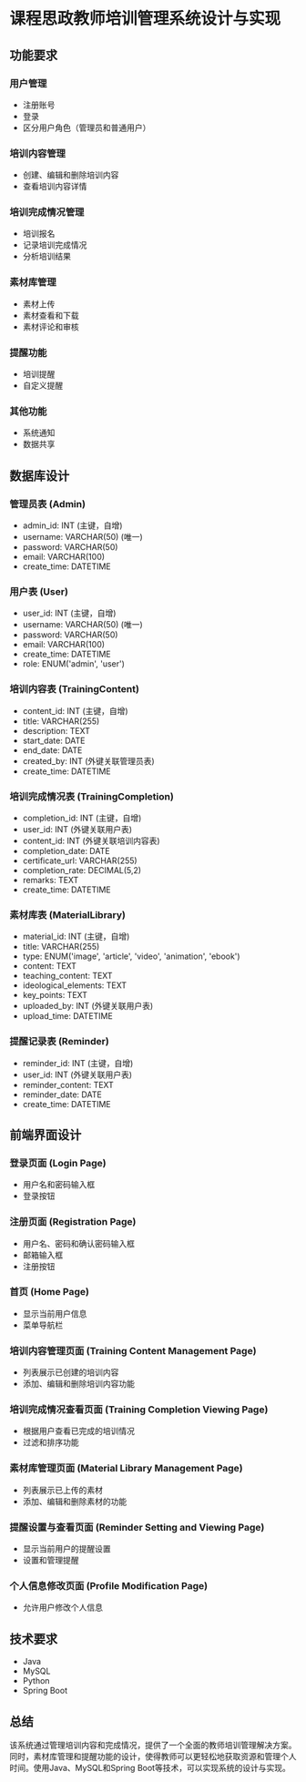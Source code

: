 # 课程思政教师培训管理系统设计与实现

## 功能要求

### 用户管理
- 注册账号
- 登录
- 区分用户角色（管理员和普通用户）

### 培训内容管理
- 创建、编辑和删除培训内容
- 查看培训内容详情

### 培训完成情况管理
- 培训报名
- 记录培训完成情况
- 分析培训结果

### 素材库管理
- 素材上传
- 素材查看和下载
- 素材评论和审核

### 提醒功能
- 培训提醒
- 自定义提醒

### 其他功能
- 系统通知
- 数据共享

## 数据库设计

### 管理员表 (Admin)
- admin_id: INT (主键，自增)
- username: VARCHAR(50) (唯一)
- password: VARCHAR(50)
- email: VARCHAR(100)
- create_time: DATETIME

### 用户表 (User)
- user_id: INT (主键，自增)
- username: VARCHAR(50) (唯一)
- password: VARCHAR(50)
- email: VARCHAR(100)
- create_time: DATETIME
- role: ENUM('admin', 'user')

### 培训内容表 (TrainingContent)
- content_id: INT (主键，自增)
- title: VARCHAR(255)
- description: TEXT
- start_date: DATE
- end_date: DATE
- created_by: INT (外键关联管理员表)
- create_time: DATETIME

### 培训完成情况表 (TrainingCompletion)
- completion_id: INT (主键，自增)
- user_id: INT (外键关联用户表)
- content_id: INT (外键关联培训内容表)
- completion_date: DATE
- certificate_url: VARCHAR(255)
- completion_rate: DECIMAL(5,2)
- remarks: TEXT
- create_time: DATETIME

### 素材库表 (MaterialLibrary)
- material_id: INT (主键，自增)
- title: VARCHAR(255)
- type: ENUM('image', 'article', 'video', 'animation', 'ebook')
- content: TEXT
- teaching_content: TEXT
- ideological_elements: TEXT
- key_points: TEXT
- uploaded_by: INT (外键关联用户表)
- upload_time: DATETIME

### 提醒记录表 (Reminder)
- reminder_id: INT (主键，自增)
- user_id: INT (外键关联用户表)
- reminder_content: TEXT
- reminder_date: DATE
- create_time: DATETIME

## 前端界面设计

### 登录页面 (Login Page)
- 用户名和密码输入框
- 登录按钮

### 注册页面 (Registration Page)
- 用户名、密码和确认密码输入框
- 邮箱输入框
- 注册按钮

### 首页 (Home Page)
- 显示当前用户信息
- 菜单导航栏

### 培训内容管理页面 (Training Content Management Page)
- 列表展示已创建的培训内容
- 添加、编辑和删除培训内容功能

### 培训完成情况查看页面 (Training Completion Viewing Page)
- 根据用户查看已完成的培训情况
- 过滤和排序功能

### 素材库管理页面 (Material Library Management Page)
- 列表展示已上传的素材
- 添加、编辑和删除素材的功能

### 提醒设置与查看页面 (Reminder Setting and Viewing Page)
- 显示当前用户的提醒设置
- 设置和管理提醒

### 个人信息修改页面 (Profile Modification Page)
- 允许用户修改个人信息

## 技术要求
- Java
- MySQL
- Python
- Spring Boot

## 总结
该系统通过管理培训内容和完成情况，提供了一个全面的教师培训管理解决方案。同时，素材库管理和提醒功能的设计，使得教师可以更轻松地获取资源和管理个人时间。使用Java、MySQL和Spring Boot等技术，可以实现系统的设计与实现。

